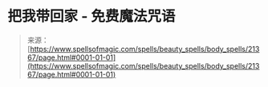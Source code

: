 <!--yml

category: 未分类

date: 2024-06-12 19:04:47

-->

# 把我带回家 - 免费魔法咒语

> 来源：[https://www.spellsofmagic.com/spells/beauty_spells/body_spells/21367/page.html#0001-01-01](https://www.spellsofmagic.com/spells/beauty_spells/body_spells/21367/page.html#0001-01-01)
